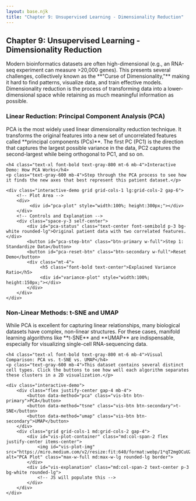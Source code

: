 ```yaml
---
layout: base.njk
title: "Chapter 9: Unsupervised Learning - Dimensionality Reduction"
---
```


<!-- Header -->
<div class="bg-gradient-to-r from-purple-50 to-pink-50 rounded-2xl p-6 mb-8">
    <h2 class="text-2xl font-bold text-gray-800 mb-2">Chapter 9: Unsupervised Learning - Dimensionality Reduction</h2>
    <p class="text-gray-700 leading-relaxed">Modern bioinformatics datasets are often high-dimensional (e.g., an RNA-seq experiment can measure >20,000 genes). This presents several challenges, collectively known as the **"Curse of Dimensionality,"** making it hard to find patterns, visualize data, and train effective models. Dimensionality reduction is the process of transforming data into a lower-dimensional space while retaining as much meaningful information as possible.</p>
</div>

<!-- 1. Principal Component Analysis (PCA) -->
<div class="card mb-8">
    <h3 class="text-2xl font-bold text-gray-800 mb-4">Linear Reduction: Principal Component Analysis (PCA)</h3>
    <p class="text-gray-700 mb-4">PCA is the most widely used linear dimensionality reduction technique. It transforms the original features into a new set of uncorrelated features called **principal components (PCs)**. The first PC (PC1) is the direction that captures the largest possible variance in the data, PC2 captures the second-largest while being orthogonal to PC1, and so on.</p>

    <h4 class="text-xl font-bold text-gray-800 mt-6 mb-4">Interactive Demo: How PCA Works</h4>
    <p class="text-gray-600 mb-4">Step through the PCA process to see how it finds the new axes that best represent this patient dataset.</p>

    <div class="interactive-demo grid grid-cols-1 lg:grid-cols-2 gap-6">
        <!-- Plot Area -->
        <div>
             <div id="pca-plot" style="width:100%; height:300px;"></div>
        </div>
        <!-- Controls and Explanation -->
        <div class="space-y-3 self-center">
            <div id="pca-status" class="text-center font-semibold p-3 bg-white rounded-lg">Original patient data with two correlated features.</div>
            <button id="pca-step-btn" class="btn-primary w-full">Step 1: Standardize Data</button>
            <button id="pca-reset-btn" class="btn-secondary w-full">Reset Demo</button>
            <div class="mt-4">
                 <h5 class="font-bold text-center">Explained Variance Ratio</h5>
                 <div id="variance-plot" style="width:100%; height:150px;"></div>
            </div>
        </div>
    </div>
</div>

<!-- 2. Non-Linear Methods -->
<div class="card mb-8">
    <h3 class="text-2xl font-bold text-gray-800 mb-4">Non-Linear Methods: t-SNE and UMAP</h3>
    <p class="text-gray-700 mb-4">While PCA is excellent for capturing linear relationships, many biological datasets have complex, non-linear structures. For these cases, manifold learning algorithms like **t-SNE** and **UMAP** are indispensable, especially for visualizing single-cell RNA-sequencing data.</p>

    <h4 class="text-xl font-bold text-gray-800 mt-6 mb-4">Visual Comparison: PCA vs. t-SNE vs. UMAP</h4>
    <p class="text-gray-600 mb-4">This dataset contains several distinct cell types. Click the buttons to see how well each algorithm separates these clusters in a 2D visualization.</p>
    
    <div class="interactive-demo">
        <div class="flex justify-center gap-4 mb-4">
            <button data-method="pca" class="vis-btn btn-primary">PCA</button>
            <button data-method="tsne" class="vis-btn btn-secondary">t-SNE</button>
            <button data-method="umap" class="vis-btn btn-secondary">UMAP</button>
        </div>
        <div class="grid grid-cols-1 md:grid-cols-2 gap-4">
            <div id="vis-plot-container" class="md:col-span-2 flex justify-center items-center">
                <img id="vis-plot-img" src="https://miro.medium.com/v2/resize:fit:640/format:webp/1*qT2mgOCuUZOKqtwwDKnuwA.png" alt="PCA Plot" class="max-w-full md:max-w-lg rounded-lg border">
            </div>
            <div id="vis-explanation" class="md:col-span-2 text-center p-3 bg-white rounded-lg">
                <!-- JS will populate this -->
            </div>
        </div>
    </div>
</div>


<script src="https://cdn.plot.ly/plotly-latest.min.js"></script>
<script>
document.addEventListener('DOMContentLoaded', () => {
    // --- PCA STEP-BY-STEP DEMO ---
    const pcaPlotDiv = document.getElementById('pca-plot');
    const pcaStepBtn = document.getElementById('pca-step-btn');
    const pcaResetBtn = document.getElementById('pca-reset-btn');
    const pcaStatus = document.getElementById('pca-status');
    const variancePlotDiv = document.getElementById('variance-plot');

    let pcaState = 0;
    let pcaData, standardizedData, principalComponents;

    const generatePCAData = () => {
        const data = { x: [], y: [] };
        const mean = [5, 5];
        const cov = [[1, 0.8], [0.8, 1]]; // Correlated data
        for (let i = 0; i < 100; i++) {
            const z1 = Math.random() * 2 - 1;
            const z2 = Math.random() * 2 - 1;
            data.x.push(mean[0] + cov[0][0] * z1 + cov[0][1] * z2);
            data.y.push(mean[1] + cov[1][0] * z1 + cov[1][1] * z2);
        }
        return data;
    };

    const standardize = (data) => {
        const meanX = data.x.reduce((a, b) => a + b) / data.x.length;
        const meanY = data.y.reduce((a, b) => a + b) / data.y.length;
        const stdX = Math.sqrt(data.x.map(v => (v - meanX)**2).reduce((a, b) => a + b) / data.x.length);
        const stdY = Math.sqrt(data.y.map(v => (v - meanY)**2).reduce((a, b) => a + b) / data.y.length);
        return {
            x: data.x.map(v => (v - meanX) / stdX),
            y: data.y.map(v => (v - meanY) / stdY)
        };
    };

    const findPCs = (data) => {
        // Calculate covariance matrix entries
        const covXX = data.x.map(v => v*v).reduce((a,b)=>a+b) / data.x.length;
        const covYY = data.y.map(v => v*v).reduce((a,b)=>a+b) / data.x.length;
        const covXY = data.x.map((v, i) => v * data.y[i]).reduce((a,b)=>a+b) / data.x.length;
        
        // Calculate eigenvalues
        const trace = covXX + covYY;
        const det = covXX * covYY - covXY * covXY;
        const eig1 = trace / 2 + Math.sqrt(trace**2 / 4 - det);
        const eig2 = trace / 2 - Math.sqrt(trace**2 / 4 - det);
        
        // Calculate first eigenvector (PC1)
        let vec1;
        if (Math.abs(covXY) > 1e-10) {
            vec1 = {
                x: 1,
                y: (eig1 - covXX) / covXY
            };
        } else {
            vec1 = {
                x: covXX >= covYY ? 1 : 0,
                y: covXX >= covYY ? 0 : 1
            };
        }
        
        // Calculate second eigenvector (PC2) as perpendicular to PC1
        const vec2 = {
            x: -vec1.y,
            y: vec1.x
        };
        
        // Normalize the vectors
        const norm1 = Math.sqrt(vec1.x**2 + vec1.y**2);
        const norm2 = Math.sqrt(vec2.x**2 + vec2.y**2);
        
        return {
            pc1: { x: vec1.x / norm1, y: vec1.y / norm1, var: eig1 },
            pc2: { x: vec2.x / norm2, y: vec2.y / norm2, var: eig2 }
        };
    };


    const plotPCA = () => {
        const dataToPlot = (pcaState > 0) ? standardizedData : pcaData;
        const traces = [{
            x: dataToPlot.x, y: dataToPlot.y, mode: 'markers', type: 'scatter',
            marker: { color: '#60a5fa', size: 8 }
        }];

        if (pcaState >= 2) {
            traces.push({ x: [0, principalComponents.pc1.x * 2], y: [0, principalComponents.pc1.y * 2], mode: 'lines', line: { color: 'red', width: 3 }, name: 'PC1' });
            traces.push({ x: [0, principalComponents.pc2.x * 2], y: [0, principalComponents.pc2.y * 2], mode: 'lines', line: { color: 'green', width: 3 }, name: 'PC2' });
        }
        
        if (pcaState === 3) {
            const projectedX = standardizedData.x.map((v, i) => v * principalComponents.pc1.x + standardizedData.y[i] * principalComponents.pc1.y);
            traces[0].marker.color = '#d1d5db';
            traces.push({
                x: projectedX.map(p => p * principalComponents.pc1.x),
                y: projectedX.map(p => p * principalComponents.pc1.y),
                mode: 'markers', type: 'scatter', marker: { color: 'red', size: 8 }
            });
        }
        
        Plotly.newPlot(pcaPlotDiv, traces, {
            title: 'Patient Data',
            xaxis: { title: 'Feature 1', range: pcaState > 0 ? [-3, 3] : [0, 10], constrain: 'domain' },
            yaxis: { title: 'Feature 2', range: pcaState > 0 ? [-3, 3] : [0, 10], scaleanchor: 'x', scaleratio: 1 },
            // Enforce equal aspect ratio so PC2 is visually perpendicular to PC1
            showlegend: false, margin: {t:40, r:10, b:40, l:40}
        });

        const totalVar = (principalComponents?.pc1.var || 0) + (principalComponents?.pc2.var || 0);
        const var1 = (principalComponents?.pc1.var || 0) / (totalVar || 1);
        const var2 = (principalComponents?.pc2.var || 0) / (totalVar || 1);
        Plotly.newPlot(variancePlotDiv, [{
            x: ['PC1', 'PC2'], y: [var1, var2], type: 'bar', marker: {color: ['red', 'green']}
        }], {margin: {t:10, r:10, b:20, l:40}, yaxis: {range:[0,1], title: 'Explained Var.'}});

    };

    const runPCAStep = () => {
        pcaState++;
        if (pcaState === 1) { // Standardize
            standardizedData = standardize(pcaData);
            pcaStatus.textContent = "Data is centered and scaled to have zero mean and unit variance.";
            pcaStepBtn.textContent = "Step 2: Find Principal Components";
        } else if (pcaState === 2) { // Find PCs
            principalComponents = findPCs(standardizedData);
            pcaStatus.textContent = "PC1 (red) is the axis of max variance. PC2 (green) is orthogonal to PC1.";
            pcaStepBtn.textContent = "Step 3: Project Data onto PC1";
        } else if (pcaState === 3) { // Project
            pcaStatus.textContent = "Data is projected onto PC1. The dimension is now reduced from 2D to 1D.";
            pcaStepBtn.disabled = true;
        }
        plotPCA();
    };

    const resetPCA = () => {
        pcaState = 0;
        pcaData = generatePCAData();
        standardizedData = null;
        principalComponents = null;
        pcaStatus.textContent = "Original patient data with two correlated features.";
        pcaStepBtn.textContent = "Step 1: Standardize Data";
        pcaStepBtn.disabled = false;
        plotPCA();
    };

    pcaStepBtn.addEventListener('click', runPCAStep);
    pcaResetBtn.addEventListener('click', resetPCA);
    resetPCA();

    // --- VISUAL COMPARISON DEMO ---
    const visBtns = document.querySelectorAll('.vis-btn');
    const visImg = document.getElementById('vis-plot-img');
    const visExplanation = document.getElementById('vis-explanation');
    const visContent = {
        pca: {
            img: "https://miro.medium.com/v2/resize:fit:640/format:webp/1*qT2mgOCuUZOKqtwwDKnuwA.png",
            text: "<strong>PCA</strong> captures the main global variance but struggles to separate the non-linear, intertwined clusters. It shows a 'cloud' with some separation but misses the fine-grained local structure."
        },
        tsne: {
            img: "https://miro.medium.com/v2/resize:fit:640/format:webp/1*3cU0mnZWFmJjP6_rSznObA.png",
            text: "<strong>t-SNE</strong> excels at revealing local neighborhood structures. It creates well-separated, dense clusters, making it excellent for visualization. However, the distances between clusters are not meaningful."
        },
        umap: {
            img: "https://miro.medium.com/v2/resize:fit:720/format:webp/1*O4W7gLYZGfkDsAla7-er2g.png",
            text: "<strong>UMAP</strong> is often faster than t-SNE and is better at preserving the global data structure. Notice how it separates the clusters well, but also maintains some of their relative positioning, unlike t-SNE."
        }
    };
    
    visBtns.forEach(btn => {
        btn.addEventListener('click', (e) => {
            const method = e.target.dataset.method;
            visBtns.forEach(b => {
                b.classList.remove('btn-primary');
                b.classList.add('btn-secondary');
            });
            e.target.classList.add('btn-primary');
            e.target.classList.remove('btn-secondary');

            visImg.src = visContent[method].img;
            visExplanation.innerHTML = visContent[method].text;
        });
    });
    // Set initial explanation
    visExplanation.innerHTML = visContent.pca.text;
});
</script>